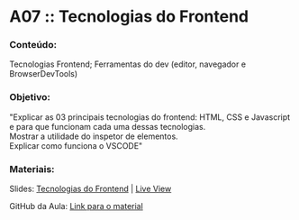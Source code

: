 # A07 :: Tecnologias do Frontend

### Conteúdo:

Tecnologias Frontend; Ferramentas do dev (editor, navegador e BrowserDevTools)

### Objetivo:

"Explicar as 03 principais tecnologias do frontend: HTML, CSS e Javascript e para que funcionam cada uma dessas tecnologias.  
Mostrar a utilidade do inspetor de elementos.  
Explicar como funciona o VSCODE"

### Materiais:

Slides: [Tecnologias do Frontend](https://slides.com/wilcorrea/fundamentos-do-desenvolvimento-web#/27) | [Live View](https://slides.com/d/kU87ubk/live#/27)

GitHub da Aula: [Link para o material](https://github.com/digitalcollege-classes/SUL-FS03/blob/main/m1-fundamentos-do-desenvolvimento-web/u1-introducao-ao-desenvolvimento-web/a07-tecnologias-do-frontend/README.md)
